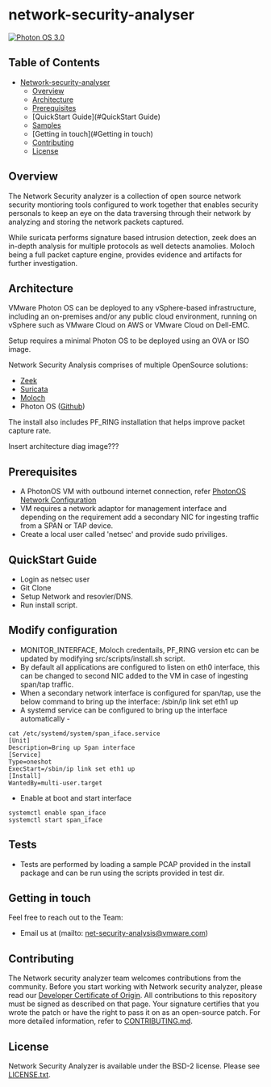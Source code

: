 # network-security-analyser

[![Photon OS 3.0](https://img.shields.io/badge/Photon%20OS-3.0-orange)](https://vmware.github.io/photon/)

## Table of Contents

- [Network-security-analyser](#Network-security-analyser)
  - [Overview](#overview)
  - [Architecture](#architecture)
  - [Prerequisites](#Prerequisites)
  - [QuickStart Guide](#QuickStart Guide)
  - [Samples](#Samples)
  - [Getting in touch](#Getting in touch)
  - [Contributing](#contributing)
  - [License](#license)

## Overview

The Network Security analyzer is a collection of open source network security montioring tools configured to work together that enables security personals to keep an eye on the data traversing through their network by analyzing and storing the network packets captured.

While suricata performs signature based intrusion detection, zeek does an in-depth analysis for multiple protocols as well detects anamolies. Moloch being a full packet capture engine, provides evidence and artifacts for further investigation.


## Architecture

VMware Photon OS can be deployed to any vSphere-based infrastructure, including an on-premises and/or any public cloud environment, running on vSphere such as VMware Cloud on AWS or VMware Cloud on Dell-EMC.

Setup requires a minimal Photon OS to be deployed using an OVA or ISO image.

Network Security Analysis comprises of multiple OpenSource solutions:
 - [Zeek](https://github.com/zeek/zeek)
 - [Suricata](https://suricata-ids.org/)
 - [Moloch](https://github.com/aol/moloch)
 - Photon OS ([Github](https://github.com/vmware/photon))

The install also includes PF_RING installation that helps improve packet capture rate.

Insert architecture diag image???

## Prerequisites
 - A PhotonOS VM with outbound internet connection, refer [PhotonOS Network Configuration](https://vmware.github.io/photon/assets/files/html/3.0/photon_admin/configuring-network-interfaces.html)
 - VM requires a network adaptor for management interface and depending on the requirement add a secondary NIC for ingesting traffic from a SPAN or TAP device.
 - Create a local user called 'netsec' and provide sudo priviliges.

## QuickStart Guide
 - Login as netsec user
 - Git Clone
 - Setup Network and resovler/DNS.
 - Run install script.

## Modify configuration
- MONITOR_INTERFACE, Moloch credentails, PF_RING version etc can be updated by modifying src/scripts/install.sh script.
- By default all applications are configured to listen on eth0 interface, this can be changed to second NIC added to the VM in case of ingesting span/tap traffic.
- When a secondary network interface is configured for span/tap, use the below command to bring up the interface:
  /sbin/ip link set eth1 up
- A systemd service can be configured to bring up the interface automatically -

```
cat /etc/systemd/system/span_iface.service
[Unit]
Description=Bring up Span interface
[Service]
Type=oneshot
ExecStart=/sbin/ip link set eth1 up
[Install]
WantedBy=multi-user.target
```

- Enable at boot and start interface

```
systemctl enable span_iface
systemctl start span_iface
```

## Tests
 - Tests are performed by loading a sample PCAP provided in the install package and can be run using the scripts provided in test dir. 

## Getting in touch

Feel free to reach out to the Team:
  - Email us at (mailto: <net-security-analysis@vmware.com>)

## Contributing

The Network security analyzer team welcomes contributions from the community. Before you start working with Network security analyzer, please
read our [Developer Certificate of Origin](https://cla.vmware.com/dco). All contributions to this repository must be
signed as described on that page. Your signature certifies that you wrote the patch or have the right to pass it on
as an open-source patch. For more detailed information, refer to [CONTRIBUTING.md](CONTRIBUTING.md).

## License

Network Security Analyzer is available under the BSD-2 license. Please see [LICENSE.txt](LICENSE.txt).
